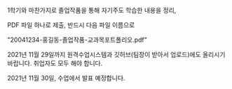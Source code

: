 1학기와 마찬가지로 졸업작품을 통해 자기주도 학습한 내용을 정리, 

PDF 파일 하나로 제출, 반드시 다음 파일 이름으로 

"20041234-홍길동-졸업작품-교과목포트폴리오.pdf"

2021년 11월 29일까지 원격수업시스템과 깃허브(팀장이 받아서 업로드)에도 올리시기 바랍니다. 
취업자도 모두 해야 합니다. 

2021년 11월 30일, 수업에서 발표 예정합니다. 
